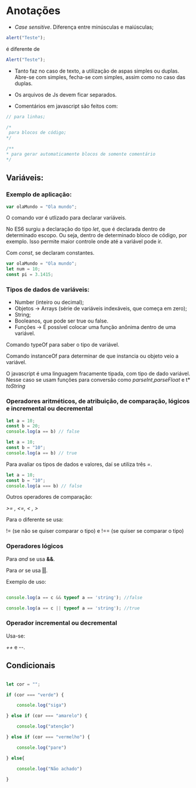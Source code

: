 # Anotações

- *Case sensitive*. Diferença entre minúsculas e maiúsculas;

```javascript
alert("Teste");
```
é diferente de 

```javascript
Alert("Teste");
```

- Tanto faz no caso de texto, a utilização de aspas simples ou duplas. Abre-se com simples, fecha-se com simples, assim como no caso das duplas. 
- Os arquivos de Js devem ficar separados.
  
- Comentários em javascript são feitos com:

```javascript
// para linhas;

/* 
 para blocos de código;
*/

/**
* para gerar automaticamente blocos de somente comentário
*/

```

## Variáveis:

### Exemplo de aplicação:

```javascript
var olaMundo = "Ola mundo";
```

O comando *var* é utlizado para declarar variáveis.

No ES6 surgiu a declaração do tipo *let*, que é declarada dentro de determinado escopo. Ou seja, dentro de determinado bloco de código, por exemplo. Isso permite maior controle onde até a variável pode ir. 

Com *const*, se declaram constantes.

```javascript
var olaMundo = "Ola mundo";
let num = 10;
const pi = 3.1415;
```

### Tipos de dados de variáveis:

- Number (inteiro ou decimal);
- Objetos -> Arrays (série de variáveis indexáveis, que começa em zero);
- String;
- Booleanos, que pode ser true ou false.
- Funções -> É possível colocar uma função anônima dentro de uma variável.

Comando typeOf para saber o tipo de variável.

Comando instanceOf para determinar de que instancia ou objeto veio a variável.

O javascript é uma linguagem fracamente tipada, com tipo de dado variável.
Nesse caso se usam funções para conversão como *parseInt*,*parseFloat* e t*
*toString*

### Operadores aritméticos, de atribuição, de comparação, lógicos e incremental ou decremental

```javascript
let a = 10;
const b = 20;
console.log(a == b) // false
```

```javascript
let a = 10;
const b = "10";
console.log(a == b) // true
```

Para avaliar os tipos de dados e valores, daí se utiliza três *=*.

```javascript
let a = 10;
const b = "10";
console.log(a === b) // false
```
Outros operadores de comparação:

*>= , <=, < , >*


Para o diferente se usa:

!= (se não se quiser comparar o tipo) e !== (se quiser se comparar o tipo)


### Operadores lógicos

Para *and* se usa **&&**. 

Para *or* se usa **||**.

Exemplo de uso:

```javascript

console.log(a == c && typeof a == 'string'); //false

console.log(a == c || typeof a == 'string'); //true

```

### Operador incremental ou decremental

Usa-se: 

*++* e *--*. 

## Condicionais

```javascript

let cor = "";

if (cor === "verde") {

    console.log("siga")

} else if (cor === "amarelo") {

    console.log("atenção")

} else if (cor === "vermelho") {

    console.log("pare")

} else{

    console.log("Não achado")

}
```





